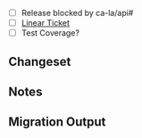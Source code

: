 - [ ] Release blocked by ca-la/api#
- [ ] [Linear Ticket](https://linear.app/issue/)
- [ ] Test Coverage?

## Changeset

## Notes

## Migration Output

```

```
